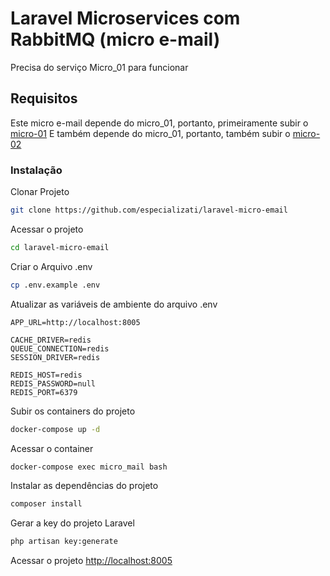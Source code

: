 # Laravel Microservices com RabbitMQ (micro e-mail)
Precisa do serviço Micro_01 para funcionar

## Requisitos
Este micro e-mail depende do micro_01, portanto, primeiramente subir o [micro-01](https://github.com/dompossebon/Laravel-Microservice-RabbitMQ-01)
E também depende do micro_01, portanto, também subir o [micro-02](https://github.com/dompossebon/Laravel-Microservice-RabbitMQ-02)

### Instalação
Clonar Projeto
```sh
git clone https://github.com/especializati/laravel-micro-email
```

Acessar o projeto
```sh
cd laravel-micro-email
```

Criar o Arquivo .env
```sh
cp .env.example .env
```

Atualizar as variáveis de ambiente do arquivo .env
```dosini
APP_URL=http://localhost:8005

CACHE_DRIVER=redis
QUEUE_CONNECTION=redis
SESSION_DRIVER=redis

REDIS_HOST=redis
REDIS_PASSWORD=null
REDIS_PORT=6379
```

Subir os containers do projeto
```sh
docker-compose up -d
```

Acessar o container
```sh
docker-compose exec micro_mail bash
```

Instalar as dependências do projeto
```sh
composer install
```

Gerar a key do projeto Laravel
```sh
php artisan key:generate
```

Acessar o projeto
[http://localhost:8005](http://localhost:8005)
